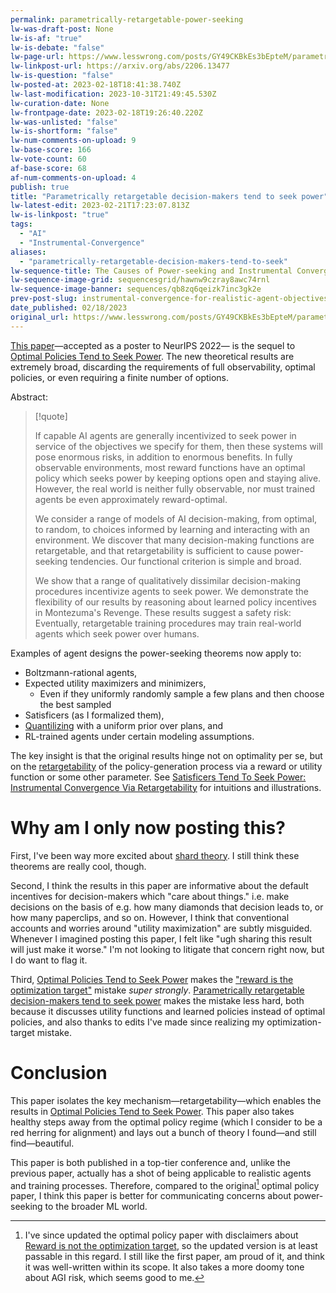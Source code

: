 ```yaml
---
permalink: parametrically-retargetable-power-seeking
lw-was-draft-post: None
lw-is-af: "true"
lw-is-debate: "false"
lw-page-url: https://www.lesswrong.com/posts/GY49CKBkEs3bEpteM/parametrically-retargetable-decision-makers-tend-to-seek
lw-linkpost-url: https://arxiv.org/abs/2206.13477
lw-is-question: "false"
lw-posted-at: 2023-02-18T18:41:38.740Z
lw-last-modification: 2023-10-31T21:49:45.530Z
lw-curation-date: None
lw-frontpage-date: 2023-02-18T19:26:40.220Z
lw-was-unlisted: "false"
lw-is-shortform: "false"
lw-num-comments-on-upload: 9
lw-base-score: 166
lw-vote-count: 60
af-base-score: 68
af-num-comments-on-upload: 4
publish: true
title: "Parametrically retargetable decision-makers tend to seek power"
lw-latest-edit: 2023-02-21T17:23:07.813Z
lw-is-linkpost: "true"
tags: 
  - "AI"
  - "Instrumental-Convergence"
aliases: 
  - "parametrically-retargetable-decision-makers-tend-to-seek"
lw-sequence-title: The Causes of Power-seeking and Instrumental Convergence
lw-sequence-image-grid: sequencesgrid/hawnw9czray8awc74rnl
lw-sequence-image-banner: sequences/qb8zq6qeizk7inc3gk2e
prev-post-slug: instrumental-convergence-for-realistic-agent-objectives
date_published: 02/18/2023
original_url: https://www.lesswrong.com/posts/GY49CKBkEs3bEpteM/parametrically-retargetable-decision-makers-tend-to-seek
---
```

[This paper](https://arxiv.org/abs/2206.13477)—accepted as a poster to NeurIPS 2022— is the sequel to [Optimal Policies Tend to Seek Power](https://arxiv.org/abs/1912.01683). The new theoretical results are extremely broad, discarding the requirements of full observability, optimal policies, or even requiring a finite number of options. 

Abstract:

> [!quote]
>
> If capable AI agents are generally incentivized to seek power in service of the objectives we specify for them, then these systems will pose enormous risks, in addition to enormous benefits. In fully observable environments, most reward functions have an optimal policy which seeks power by keeping options open and staying alive. However, the real world is neither fully observable, nor must trained agents be even approximately reward-optimal. 
> 
> We consider a range of models of AI decision-making, from optimal, to random, to choices informed by learning and interacting with an environment. We discover that many decision-making functions are retargetable, and that retargetability is sufficient to cause power-seeking tendencies. Our functional criterion is simple and broad. 
> 
> We show that a range of qualitatively dissimilar decision-making procedures incentivize agents to seek power. We demonstrate the flexibility of our results by reasoning about learned policy incentives in Montezuma's Revenge. These results suggest a safety risk: Eventually, retargetable training procedures may train real-world agents which seek power over humans.

Examples of agent designs the power-seeking theorems now apply to:
*   Boltzmann-rational agents,
*   Expected utility maximizers and minimizers,
    *   Even if they uniformly randomly sample a few plans and then choose the best sampled
*   Satisficers (as I formalized them),
*   [Quantilizing](https://intelligence.org/files/QuantilizersSaferAlternative.pdf) with a uniform prior over plans, and
*   RL-trained agents under certain modeling assumptions.

The key insight is that the original results hinge not on optimality per se, but on the [retargetability](/satisficers-tend-to-seek-power) of the policy-generation process via a reward or utility function or some other parameter. See [Satisficers Tend To Seek Power: Instrumental Convergence Via Retargetability](/satisficers-tend-to-seek-power) for intuitions and illustrations.

# Why am I only now posting this?

First, I've been way more excited about [shard theory](https://www.lesswrong.com/tag/shard-theory). I still think these theorems are really cool, though.

Second, I think the results in this paper are informative about the default incentives for decision-makers which "care about things." i.e. make decisions on the basis of e.g. how many diamonds that decision leads to, or how many paperclips, and so on. However, I think that conventional accounts and worries around "utility maximization" are subtly misguided. Whenever I imagined posting this paper, I felt like "ugh sharing this result will just make it worse." I'm not looking to litigate that concern right now, but I do want to flag it. 

Third, [Optimal Policies Tend to Seek Power](https://arxiv.org/abs/1912.01683) makes the ["reward is the optimization target"](/reward-is-not-the-optimization-target) mistake _super strongly_. [Parametrically retargetable decision-makers tend to seek power](https://arxiv.org/abs/2206.13477) makes the mistake less hard, both because it discusses utility functions and learned policies instead of optimal policies, and also thanks to edits I've made since realizing my optimization-target mistake. 

# Conclusion

This paper isolates the key mechanism—retargetability—which enables the results in [Optimal Policies Tend to Seek Power](https://arxiv.org/abs/1912.01683). This paper also takes healthy steps away from the optimal policy regime (which I consider to be a red herring for alignment) and lays out a bunch of theory I found—and still find—beautiful. 

This paper is both published in a top-tier conference and, unlike the previous paper, actually has a shot of being applicable to realistic agents and training processes. Therefore, compared to the original[^1] optimal policy paper, I think this paper is better for communicating concerns about power-seeking to the broader ML world. 

[^1]: I've since updated the optimal policy paper with disclaimers about [Reward is not the optimization target](/reward-is-not-the-optimization-target), so the updated version is at least passable in this regard. I still like the first paper, am proud of it, and think it was well-written within its scope. It also takes a more doomy tone about AGI risk, which seems good to me.